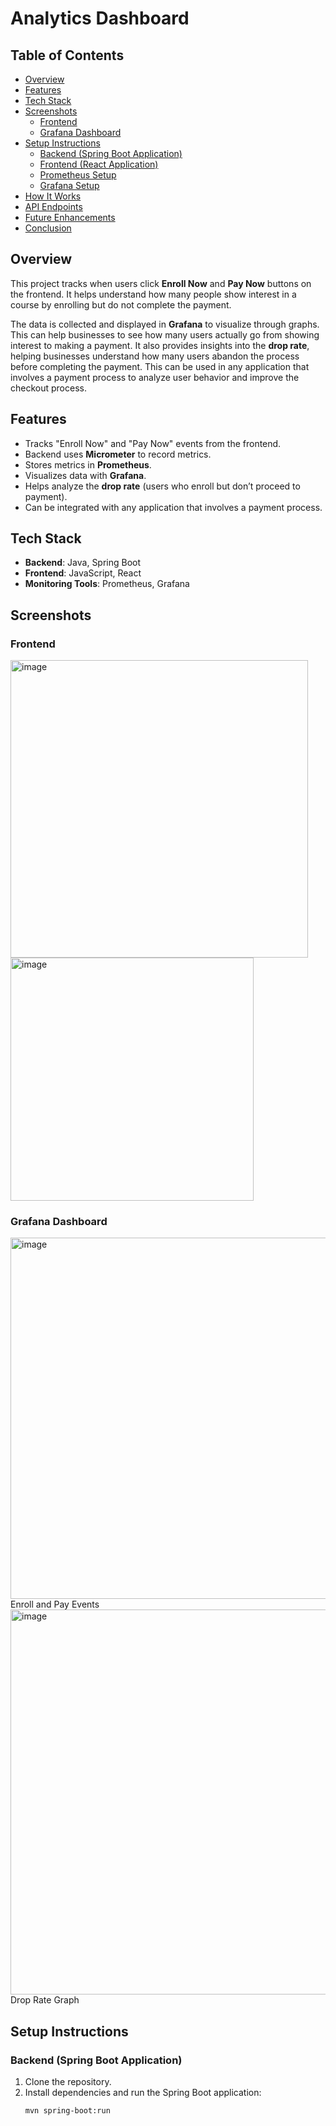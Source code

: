 # Analytics Dashboard

## Table of Contents
- [Overview](#overview)
- [Features](#features)
- [Tech Stack](#tech-stack)
- [Screenshots](#screenshots)
  - [Frontend](#frontend)
  - [Grafana Dashboard](#grafana-dashboard)
- [Setup Instructions](#setup-instructions)
  - [Backend (Spring Boot Application)](#backend-spring-boot-application)
  - [Frontend (React Application)](#frontend-react-application)
  - [Prometheus Setup](#prometheus-setup)
  - [Grafana Setup](#grafana-setup)
- [How It Works](#how-it-works)
- [API Endpoints](#api-endpoints)
- [Future Enhancements](#future-enhancements)
- [Conclusion](#conclusion)

## Overview

This project tracks when users click **Enroll Now** and **Pay Now** buttons on the frontend. It helps understand how many people show interest in a course by enrolling but do not complete the payment.

The data is collected and displayed in **Grafana** to visualize through graphs. This can help businesses to see how many users actually go from showing interest to making a payment. It also provides insights into the **drop rate**, helping businesses understand how many users abandon the process before completing the payment. This can be used in any application that involves a payment process to analyze user behavior and improve the checkout process.

## Features

- Tracks "Enroll Now" and "Pay Now" events from the frontend.
- Backend uses **Micrometer** to record metrics.
- Stores metrics in **Prometheus**.
- Visualizes data with **Grafana**.
- Helps analyze the **drop rate** (users who enroll but don’t proceed to payment).
- Can be integrated with any application that involves a payment process.

## Tech Stack

- **Backend**: Java, Spring Boot
- **Frontend**: JavaScript, React
- **Monitoring Tools**: Prometheus, Grafana

## Screenshots

### Frontend

<img width="476" alt="image" src="https://github.com/user-attachments/assets/c6e3d32e-5dee-4642-b45d-7706bf50a89c" />
<img width="389" alt="image" src="https://github.com/user-attachments/assets/c642c846-42f9-43b6-8f40-426ed487f30f" />

### Grafana Dashboard
<img width="578" alt="image" src="https://github.com/user-attachments/assets/650d6e04-353c-4f53-b758-dd375934e7eb" />
Enroll and Pay Events

<img width="616" alt="image" src="https://github.com/user-attachments/assets/b8154578-41e3-4ae9-a5fd-fb5743899b63" />
Drop Rate Graph



## Setup Instructions

### Backend (Spring Boot Application)

1. Clone the repository.
2. Install dependencies and run the Spring Boot application:
   ```sh
   mvn spring-boot:run
